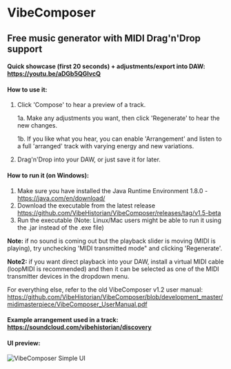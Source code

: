 # VibeComposer
## Free music generator with MIDI Drag'n'Drop support

#### Quick showcase (first 20 seconds) + adjustments/export into DAW: https://youtu.be/aDGb5QGIvcQ

#### How to use it:
1. Click 'Compose' to hear a preview of a track.

    1a. Make any adjustments you want, then click 'Regenerate' to hear the new changes.

    1b. If you like what you hear, you can enable 'Arrangement' and listen to a full 'arranged' track with varying energy and new variations.

2. Drag'n'Drop into your DAW, or just save it for later.

#### How to run it (on Windows):
1. Make sure you have installed the Java Runtime Environment 1.8.0 - https://java.com/en/download/
2. Download the executable from the latest release https://github.com/VibeHistorian/VibeComposer/releases/tag/v1.5-beta
3. Run the executable
(Note: Linux/Mac users might be able to run it using the .jar instead of the .exe file)


**Note:** if no sound is coming out but the playback slider is moving (MIDI is playing), try unchecking 'MIDI transmitted mode" and clicking 'Regenerate'.

**Note2:** if you want direct playback into your DAW, install a virtual MIDI cable (loopMIDI is recommended) 
    and then it can be selected as one of the MIDI transmitter devices in the dropdown menu.
    
    
For everything else, refer to the old VibeComposer v1.2 user manual: https://github.com/VibeHistorian/VibeComposer/blob/development_master/midimasterpiece/VibeComposer_UserManual.pdf


#### Example arrangement used in a track: https://soundcloud.com/vibehistorian/discovery

#### UI preview:

![VibeComposer Simple UI](https://i.imgur.com/Q8G1ZqE.png)

